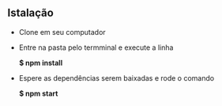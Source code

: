 ## Istalação

* Clone em seu computador

* Entre na pasta pelo termminal e execute a linha 

  **$ npm install**

* Espere as dependências serem baixadas e rode o comando 

  **$ npm start**
